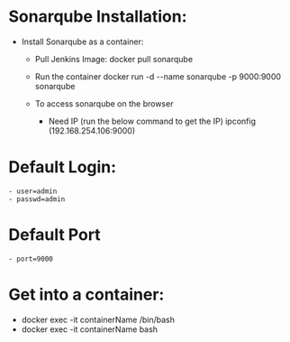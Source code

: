 # Sonarqube Installation: 
 
- Install Sonarqube as a container: 
  - Pull Jenkins Image:
    docker pull sonarqube 
  - Run the container 
    docker run -d --name sonarqube -p 9000:9000 sonarqube 

  - To access sonarqube on the browser
    - Need IP (run the below command to get the IP) 
      ipconfig 
      (192.168.254.106:9000)

# Default Login:
    - user=admin 
    - passwd=admin 

# Default Port 
    - port=9000

# Get into a container: 
 - docker exec -it containerName /bin/bash 
 - docker exec -it containerName bash

